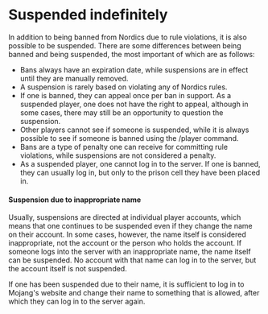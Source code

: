 # Suspended indefinitely

In addition to being banned from Nordics due to rule violations, it is also possible to be suspended. There are some differences between being banned and being suspended, the most important of which are as follows:

* Bans always have an expiration date, while suspensions are in effect until they are manually removed.&#x20;
* A suspension is rarely based on violating any of Nordics rules.
* If one is banned, they can appeal once per ban in support. As a suspended player, one does not have the right to appeal, although in some cases, there may still be an opportunity to question the suspension.&#x20;
* &#x20;Other players cannot see if someone is suspended, while it is always possible to see if someone is banned using the /player command.&#x20;
* Bans are a type of penalty one can receive for committing rule violations, while suspensions are not considered a penalty.&#x20;
* As a suspended player, one cannot log in to the server. If one is banned, they can usually log in, but only to the prison cell they have been placed in.

#### Suspension due to inappropriate name

&#x20;Usually, suspensions are directed at individual player accounts, which means that one continues to be suspended even if they change the name on their account. In some cases, however, the name itself is considered inappropriate, not the account or the person who holds the account. If someone logs into the server with an inappropriate name, the name itself can be suspended. No account with that name can log in to the server, but the account itself is not suspended.

If one has been suspended due to their name, it is sufficient to log in to Mojang's website and change their name to something that is allowed, after which they can log in to the server again.
